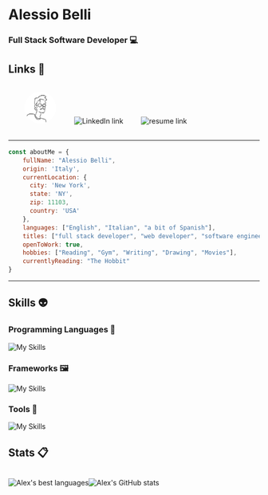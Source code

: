 # Alessio Belli

### Full Stack Software Developer :computer:

## Links :link:
<!-- <div style="display: flex; justify-content: space-around; align-items: center; gap: 1rem;"> -->
<div style="text-decoration: none; padding: 1rem">
  <a href="https://alexmcbex.github.io/portfolio" style="text-decoration: none; color: inherit; margin: 1rem" target="_blank">
      <img src="./mainProfilePic.png" style="border-radius: 100%; height: 4rem;" alt="Portfolio link">   
  </a>
  <a href="https://www.linkedin.com/in/alessio-belli/" style="text-decoration: none; color: inherit; margin: 1rem" target="_blank">
      <img src="https://skillicons.dev/icons?i=linkedin" alt="LinkedIn link" style="height: 4rem;">   
  </a>
  <a href="/Resume - Alessio Belli.pdf" style="text-decoration: none; color: inherit; margin: 1rem" target="_blank">
      <img src="https://img.icons8.com/?size=100&id=103809&format=png&color=000000" alt="resume link" style="height: 4rem;">
  </a>
</div>

<!-- ![Typing](https://media3.giphy.com/media/v1.Y2lkPTc5MGI3NjExM2ViN2I2NTI4NjNkYmEwMTAxYmM2MzM0Y2UxODY2MmU4Yzk4NmQ3ZCZlcD12MV9pbnRlcm5hbF9naWZzX2dpZklkJmN0PWc/XIqCQx02E1U9W/giphy.gif) -->

---


```javascript
const aboutMe = {
    fullName: "Alessio Belli",
    origin: 'Italy',
    currentLocation: {
      city: 'New York',
      state: 'NY',
      zip: 11103,
      country: 'USA'
    },
    languages: ["English", "Italian", "a bit of Spanish"],
    titles: ["full stack developer", "web developer", "software engineer"],
    openToWork: true,
    hobbies: ["Reading", "Gym", "Writing", "Drawing", "Movies"],
    currentlyReading: "The Hobbit"
}

```
 ---

## Skills :alien:

### Programming Languages :scroll:

![My Skills](https://skillicons.dev/icons?i=js,ts,html,css,python,)

### Frameworks :framed_picture:

![My Skills](https://skillicons.dev/icons?i=nodejs,react,nextjs,bootstrap,tailwind,expressjs,django,postgres&)

### Tools :wrench:

![My Skills](https://skillicons.dev/icons?i=mongodb,firebase,github,aws,gcp,linux,vscode,figma,postman,netlify)


## Stats :clipboard:
<div style="display:flex ">

![Alex's best languages](https://github-readme-stats.vercel.app/api/top-langs/?username=alexmcbex&layout=compact&theme=tokyonight&langs_count=6)

![Alex's GitHub stats](https://github-readme-stats.vercel.app/api?username=AlexMcBex&theme=tokyonight&show_icons=true)
</div>
<!--
You're not suppposed to read this, here's a cookie 🍪
-->
